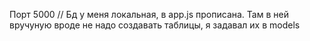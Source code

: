 Порт 5000 //
Бд у меня локальная, в app.js прописана.
Там в ней вручуную вроде не надо создавать таблицы, я задавал их в models
